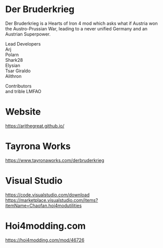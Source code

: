 # Der Bruderkrieg
Der Bruderkrieg is a Hearts of Iron 4 mod which asks what if Austria won the Austro-Prussian War, leading to a never unified Germany and an Austrian Superpower.


Lead Developers <br /> 
Arj <br />
Polarn <br />
Shark28 <br />
Elysian <br />
Tsar Giraldo <br />
Alithron <br />


Contributors  <br />
and trible LMFAO <br />

# Website
https://arjthegreat.github.io/
 
# Tayrona Works
https://www.tayronaworks.com/derbruderkrieg

# Visual Studio
https://code.visualstudio.com/download <br />
https://marketplace.visualstudio.com/items?itemName=Chaofan.hoi4modutilities

# Hoi4modding.com 
https://hoi4modding.com/mod/46726

 
